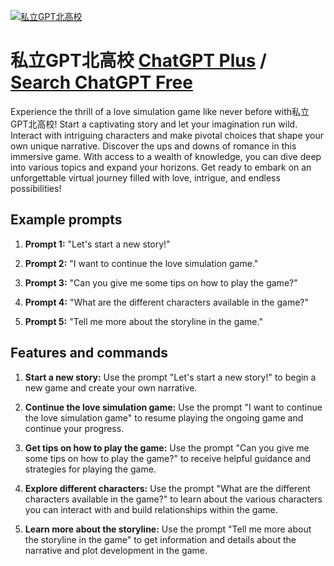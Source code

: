 
[![私立GPT北高校](https://files.oaiusercontent.com/file-Xac2uQtAgVUWh4ah53NqOCsj?se=2123-10-17T07%3A10%3A12Z&sp=r&sv=2021-08-06&sr=b&rscc=max-age%3D31536000%2C%20immutable&rscd=attachment%3B%20filename%3Da9a7010d-2b5f-4ca4-8060-9b8149655096.png&sig=dvZKQb1ybRu7UxIu8mNjjzNqB2p7NMUgTkACH7rUqco%3D)](https://chat.openai.com/g/g-DpcxPZOvY-si-li-gptbei-gao-xiao)

# 私立GPT北高校 [ChatGPT Plus](https://chat.openai.com/g/g-DpcxPZOvY-si-li-gptbei-gao-xiao) / [Search ChatGPT Free](https://gptcall.net/index.html#/?search=%E7%A7%81%E7%AB%8BGPT%E5%8C%97%E9%AB%98%E6%A0%A1)

Experience the thrill of a love simulation game like never before with私立GPT北高校! Start a captivating story and let your imagination run wild. Interact with intriguing characters and make pivotal choices that shape your own unique narrative. Discover the ups and downs of romance in this immersive game. With access to a wealth of knowledge, you can dive deep into various topics and expand your horizons. Get ready to embark on an unforgettable virtual journey filled with love, intrigue, and endless possibilities!

## Example prompts

1. **Prompt 1:** "Let's start a new story!"

2. **Prompt 2:** "I want to continue the love simulation game."

3. **Prompt 3:** "Can you give me some tips on how to play the game?"

4. **Prompt 4:** "What are the different characters available in the game?"

5. **Prompt 5:** "Tell me more about the storyline in the game."

## Features and commands

1. **Start a new story:** Use the prompt "Let's start a new story!" to begin a new game and create your own narrative.

2. **Continue the love simulation game:** Use the prompt "I want to continue the love simulation game" to resume playing the ongoing game and continue your progress.

3. **Get tips on how to play the game:** Use the prompt "Can you give me some tips on how to play the game?" to receive helpful guidance and strategies for playing the game.

4. **Explore different characters:** Use the prompt "What are the different characters available in the game?" to learn about the various characters you can interact with and build relationships within the game.

5. **Learn more about the storyline:** Use the prompt "Tell me more about the storyline in the game" to get information and details about the narrative and plot development in the game.



